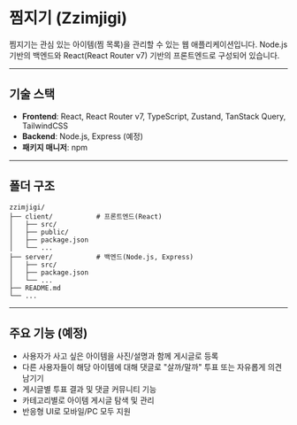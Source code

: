 # 찜지기 (Zzimjigi)

찜지기는 관심 있는 아이템(찜 목록)을 관리할 수 있는 웹 애플리케이션입니다. Node.js 기반의 백엔드와 React(React Router v7) 기반의 프론트엔드로 구성되어 있습니다.

---

## 기술 스택

- **Frontend**: React, React Router v7, TypeScript, Zustand, TanStack Query, TailwindCSS
- **Backend**: Node.js, Express (예정)
- **패키지 매니저**: npm

---

## 폴더 구조

```
zzimjigi/
├── client/           # 프론트엔드(React)
│   ├── src/
│   ├── public/
│   ├── package.json
│   └── ...
├── server/           # 백엔드(Node.js, Express)
│   ├── src/
│   ├── package.json
│   └── ...
├── README.md
└── ...
```

---

## 주요 기능 (예정)

- 사용자가 사고 싶은 아이템을 사진/설명과 함께 게시글로 등록
- 다른 사용자들이 해당 아이템에 대해 댓글로 "살까/말까" 투표 또는 자유롭게 의견 남기기
- 게시글별 투표 결과 및 댓글 커뮤니티 기능
- 카테고리별로 아이템 게시글 탐색 및 관리
- 반응형 UI로 모바일/PC 모두 지원

